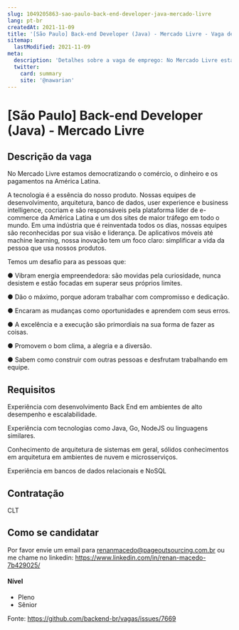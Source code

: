 ```yaml
---
slug: 1049205863-sao-paulo-back-end-developer-java-mercado-livre
lang: pt-br
createdAt: 2021-11-09
title: '[São Paulo] Back-end Developer (Java) - Mercado Livre - Vaga de Emprego'
sitemap:
  lastModified: 2021-11-09
meta:
  description: 'Detalhes sobre a vaga de emprego: No Mercado Livre estamos democratizando o comércio, o dinheiro e os pagamentos na América Latina.  A tecnologia é a essência do nosso produto. Nossas equipes de desenvolvimento, arquitetura, banco de dados, user experience e business intelligence, cocriam e são responsáveis pela plataforma líder de e-commerce da América Latina e um dos sites de maior tráfego em todo o mundo. Em uma indústria que é reinventada todos os dias, nossas equipes são reconhecidas por sua visão e liderança. De aplicativos móveis até machine learning, nossa inovação tem um foco claro: simplificar a vida da pessoa que usa nossos produtos.  Temos um desafio para as pessoas que:  ● Vibram energia empreendedora: são movidas pela curiosidade, nunca desistem e estão focadas em superar seus próprios limites. ● Dão o máximo, porque adoram trabalhar com compromisso e dedicação. ● Encaram as mudanças como oportunidades e aprendem com seus erros. ● A excelência e a execução são primordiais na sua forma de fazer as coisas. ● Promovem o bom clima, a alegria e a diversão. ● Sabem como construir com outras pessoas e desfrutam trabalhando em equipe.'
  twitter:
    card: summary
    site: '@nawarian'
---
```


# [São Paulo] Back-end Developer (Java) - Mercado Livre

## Descrição da vaga

No Mercado Livre estamos democratizando o comércio, o dinheiro e os pagamentos na América Latina.



A tecnologia é a essência do nosso produto. Nossas equipes de desenvolvimento, arquitetura, banco de dados, user experience e business intelligence, cocriam e são responsáveis pela plataforma líder de e-commerce da América Latina e um dos sites de maior tráfego em todo o mundo. Em uma indústria que é reinventada todos os dias, nossas equipes são reconhecidas por sua visão e liderança. De aplicativos móveis até machine learning, nossa inovação tem um foco claro: simplificar a vida da pessoa que usa nossos produtos.



Temos um desafio para as pessoas que:



● Vibram energia empreendedora: são movidas pela curiosidade, nunca desistem e estão focadas em superar seus próprios limites.

● Dão o máximo, porque adoram trabalhar com compromisso e dedicação.

● Encaram as mudanças como oportunidades e aprendem com seus erros.

● A excelência e a execução são primordiais na sua forma de fazer as coisas.

● Promovem o bom clima, a alegria e a diversão.

● Sabem como construir com outras pessoas e desfrutam trabalhando em equipe.


## Requisitos

Experiência com desenvolvimento Back End em ambientes de alto desempenho e escalabilidade.

Experiência com tecnologias como Java, Go, NodeJS ou linguagens similares.

Conhecimento de arquitetura de sistemas em geral, sólidos conhecimentos em arquitetura em ambientes de nuvem e microsserviços.

Experiência em bancos de dados relacionais e NoSQL


## Contratação

CLT
## Como se candidatar

Por favor envie um email para renanmacedo@pageoutsourcing.com.br ou me chame no linkedin: https://www.linkedin.com/in/renan-macedo-7b429025/

#### Nível

- Pleno
- Sênior





Fonte: https://github.com/backend-br/vagas/issues/7669